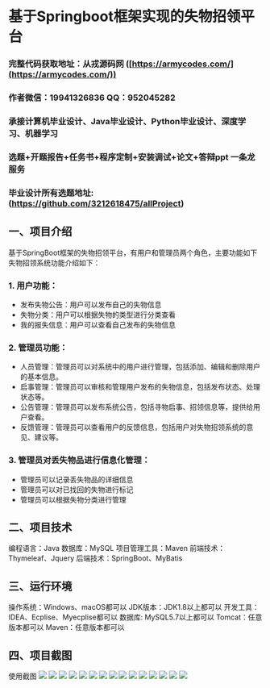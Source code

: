 基于Springboot框架实现的失物招领平台
=
###  完整代码获取地址：从戎源码网 ([https://armycodes.com/](https://armycodes.com/))
###  作者微信：19941326836  QQ：952045282 
###  承接计算机毕业设计、Java毕业设计、Python毕业设计、深度学习、机器学习
###  选题+开题报告+任务书+程序定制+安装调试+论文+答辩ppt 一条龙服务
###  毕业设计所有选题地址:(https://github.com/3212618475/allProject)


一、项目介绍
---
基于SpringBoot框架的失物招领平台，有用户和管理员两个角色，主要功能如下
失物招领系统功能介绍如下：

### 1. 用户功能：
- 发布失物公告：用户可以发布自己的失物信息
- 失物分类：用户可以根据失物的类型进行分类查看
- 我的报失信息：用户可以查看自己发布的失物信息

### 2. 管理员功能：
- 人员管理：管理员可以对系统中的用户进行管理，包括添加、编辑和删除用户的基本信息。
- 启事管理：管理员可以审核和管理用户发布的失物信息，包括发布状态、处理状态等。
- 公告管理：管理员可以发布系统公告，包括寻物启事、招领信息等，提供给用户查看。
- 反馈管理：管理员可以查看用户的反馈信息，包括用户对失物招领系统的意见、建议等。

### 3. 管理员对丢失物品进行信息化管理：
- 管理员可以记录丢失物品的详细信息
- 管理员可以对已找回的失物进行标记
- 管理员可以根据失物分类进行管理



二、项目技术
---
编程语言：Java
数据库：MySQL
项目管理工具：Maven
前端技术：Thymeleaf、Jquery
后端技术：SpringBoot、MyBatis


三、运行环境
---
操作系统：Windows、macOS都可以
JDK版本：JDK1.8以上都可以
开发工具：IDEA、Ecplise、Myecplise都可以
数据库: MySQL5.7以上都可以
Tomcat：任意版本都可以
Maven：任意版本都可以

四、项目截图
---
使用截图
![](image/1.png)
![](image/2.png)
![](image/3.png)
![](image/4.png)
![](image/5.png)
![](image/6.png)
![](image/7.png)
![](image/8.png)
![](image/9.png)
![](image/10.png)
![](image/11.png)
![](image/12.png)
![](image/13.png)
![](image/14.png)
![](image/15.png)
